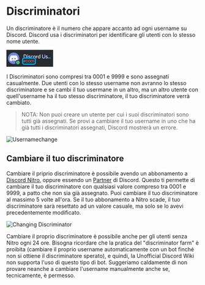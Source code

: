 <!-- TITLE: [IT] Discriminatori -->
<!-- SUBTITLE: Informationi sui discriminatori di Discord -->

# Discriminatori
Un discriminatore è il numero che appare accanto ad ogni username su Discord. Discord usa i discriminatori per identificare gli utenti con lo stesso nome utente.

![Discriminator Example](/uploads/discriminator-example.png "Discriminator Example")

I Discriminatori sono compresi tra 0001 e 9999 e sono assegnati casualmente. Due utenti con lo stesso username non avranno lo stesso discriminatore e se cambi il tuo usermane in un altro, ma un altro utente con quell'username ha il tuo stesso discriminatore, il tuo discriminatore verrà cambiato.

 > NOTA: Non puoi creare un utente per cui i suoi discriminatori sono tutti già assegnati. Se provi a cambiare il tuo username in uno che ha già tutti i discriminatori assegnati, Discord mostrerà un errore.

![Usernamechange](https://i.imgur.com/UAjI8Oa.png "Usernamechange")

## Cambiare il tuo discriminatore
Cambiare il priprio discriminatore è possibile avendo un abbonamento a [Discord Nitro](/it/nitro), oppure essendo un [Partner](/it/partner) di Discord. Questo ti permette di cambiare il tuo discriminatore con qualsiasi valore compreso tra 0001 e 9999, a patto che non sia già assegnato. Puoi cambiare il tuo discriminatore al massimo 5 volte all'ora. Se il tuo abbonamento a Nitro scade, il tuo discriminatore sarà resettato ad un valore casuale, ma solo se lo avevi precedentemente modificato.

![Changing Discriminator](https://i.imgur.com/AkHESZJ.png "Changing Discriminator")


Cambiare il proprio discriminatore è possibile anche per gli utenti senza Nitro ogni 24 ore. Bisogna ricordare che la pratica del "discriminator farm" è proibita (cambiare il proprio username automaticamente con un bot finché non si ottiene il discriminatore sperato), e quindi, la Unofficial Discord Wiki non supporta l'uso di questo tipo di bot. Suggeriamo caldamente di non provare neanche a cambiare l'username manualmente anche se, tecnicamente, è permesso.